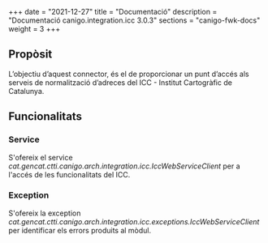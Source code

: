 +++
date        = "2021-12-27"
title       = "Documentació"
description = "Documentació canigo.integration.icc 3.0.3"
sections    = "canigo-fwk-docs"
weight      = 3
+++

## Propòsit

L’objectiu d’aquest connector, és el de proporcionar un punt d’accés als serveis de normalització d’adreces del ICC - Institut Cartogràfic de Catalunya.

## Funcionalitats

### Service

S'ofereix el service *cat.gencat.ctti.canigo.arch.integration.icc.IccWebServiceClient* per a l'accés de les funcionalitats del ICC.

### Exception

S'ofereix la exception *cat.gencat.ctti.canigo.arch.integration.icc.exceptions.IccWebServiceClient* per identificar els errors produits al mòdul.
